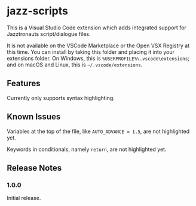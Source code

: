 # jazz-scripts

This is a Visual Studio Code extension which adds integrated support for Jazztronauts script/dialogue files.

It is not available on the VSCode Marketplace or the Open VSX Registry at this time. You can install by taking this folder and placing it into your extensions folder. On Windows, this is `%USERPROFILE%\.vscode\extensions`; and on macOS and Linux, this is `~/.vscode/extensions`.

## Features

Currently only supports syntax highlighting.

## Known Issues

Variables at the top of the file, like `AUTO_ADVANCE = 1.5`, are not highlighted yet.

Keywords in conditionals, namely `return`, are not highlighted yet.

## Release Notes

### 1.0.0

Initial release.
